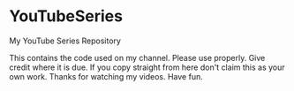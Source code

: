 YouTubeSeries
=============

My YouTube Series Repository

This contains the code used on my channel.
Please use properly. Give credit where it is due.
If you copy straight from here don't claim this as your own work.
Thanks for watching my videos.
Have fun.

